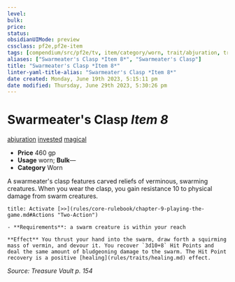 ```yaml
---
level:
bulk:
price:
status:
obsidianUIMode: preview
cssclass: pf2e,pf2e-item
tags: [compendium/src/pf2e/tv, item/category/worn, trait/abjuration, trait/invested, trait/magical]
aliases: ["Swarmeater's Clasp *Item 8*", "Swarmeater's Clasp"]
title: "Swarmeater's Clasp *Item 8*"
linter-yaml-title-alias: "Swarmeater's Clasp *Item 8*"
date created: Monday, June 19th 2023, 5:15:11 pm
date modified: Thursday, June 29th 2023, 5:30:26 pm
---
```


# Swarmeater's Clasp *Item 8*

[abjuration](rules/traits/abjuration.md) [invested](rules/traits/invested.md) [magical](rules/traits/magical.md)  

- **Price** 460 gp
- **Usage** worn; **Bulk**—
- **Category** Worn

A swarmeater's clasp features carved reliefs of verminous, swarming creatures. When you wear the clasp, you gain resistance 10 to physical damage from swarm creatures.

```ad-embed-ability
title: Activate [>>](rules/core-rulebook/chapter-9-playing-the-game.md#Actions "Two-Action")

- **Requirements**: a swarm creature is within your reach

**Effect** You thrust your hand into the swarm, draw forth a squirming mass of vermin, and devour it. You recover `3d10+8` Hit Points and deal the same amount of bludgeoning damage to the swarm. The Hit Point recovery is a positive [healing](rules/traits/healing.md) effect.
```

*Source: Treasure Vault p. 154*

